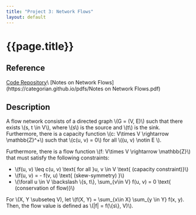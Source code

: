 ```yaml
---
title: "Project 3: Network Flows"
layout: default
---
```

<h1>{{page.title}}</h1>

<h2>Reference</h2>
<a href = "https://github.com/CategorIAN/CSCI_532_HW3">Code Repository</a>\
[Notes on Network Flows](https://categorian.github.io/pdfs/Notes on Network Flows.pdf)

<h2>Description</h2>
<p>
A flow network consists of a directed graph \(G = (V, E)\) such that there exists \(s, t \in V\), where \(s\) is the source and \(t\) is the sink. Furthermore, there is a capacity function \(c: V\times V \rightarrow \mathbb{Z}^+\) such that \(c(u, v) = 0\) for all \((u, v) \notin E \).
</p>

<p>
Furthermore, there is a flow function \(f: V\times V \rightarrow \mathbb{Z}\) that must satisfy the following constraints:
<ul>
<li> \(f(u, v) \leq c(u, v) \text{ for all }u, v \in V \text{ (capacity constraint)}\) </li>
<li> \(f(u, v) = - f(v, u) \text{ (skew-symmetry) }\) </li>
<li> \(\forall u \in V \backslash \{s, t\}, \sum_{v\in V} f(u, v) = 0 \text{ (conservation of flow)}\) </li>
</ul>
</p>

<p>
For \(X, Y \subseteq V), let \(f(X, Y) = \sum_{x\in X} \sum_{y \in Y} f(x, y). Then, the flow value is defined as \(|f| = f(\{s\}, V)\). 
</p>
